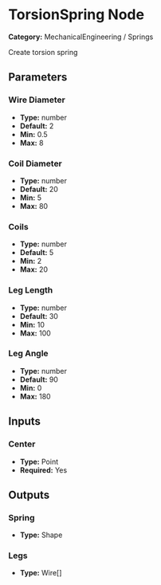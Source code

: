 
# TorsionSpring Node

**Category:** MechanicalEngineering / Springs

Create torsion spring

## Parameters


### Wire Diameter
- **Type:** number
- **Default:** 2
- **Min:** 0.5
- **Max:** 8



### Coil Diameter
- **Type:** number
- **Default:** 20
- **Min:** 5
- **Max:** 80



### Coils
- **Type:** number
- **Default:** 5
- **Min:** 2
- **Max:** 20



### Leg Length
- **Type:** number
- **Default:** 30
- **Min:** 10
- **Max:** 100



### Leg Angle
- **Type:** number
- **Default:** 90
- **Min:** 0
- **Max:** 180



## Inputs


### Center
- **Type:** Point
- **Required:** Yes



## Outputs


### Spring
- **Type:** Shape



### Legs
- **Type:** Wire[]




